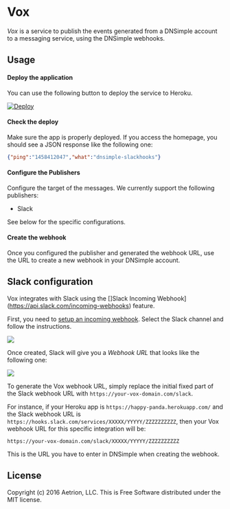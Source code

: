 # Vox

_Vox_ is a service to publish the events generated from a DNSimple account to a messaging service, using the DNSimple webhooks.


## Usage

#### Deploy the application

You can use the following button to deploy the service to Heroku.

[![Deploy](https://www.herokucdn.com/deploy/button.svg)](https://heroku.com/deploy?template=https://github.com/aetrion/dnsimple-vox)

#### Check the deploy

Make sure the app is properly deployed. If you access the homepage, you should see a JSON response like the following one:

```json
{"ping":"1458412047","what":"dnsimple-slackhooks"}
```

#### Configure the Publishers

Configure the target of the messages. We currently support the following publishers:

- Slack

See below for the specific configurations.

#### Create the webhook

Once you configured the publisher and generated the webhook URL, use the URL to create a new webhook in your DNSimple account.


## Slack configuration

Vox integrates with Slack using the []Slack Incoming Webhook](https://api.slack.com/incoming-webhooks) feature.

First, you need to [setup an incoming webhook](https://my.slack.com/services/new/incoming-webhook/). Select the Slack channel and follow the instructions.

![](http://cl.ly/161a1V3m1n3b/Screen%20Shot%202016-03-19%20at%2019.39.18.png)

Once created, Slack will give you a _Webhook URL_ that looks like the following one:

![](http://cl.ly/1X0a0G2p1H2u/Screen%20Shot%202016-03-19%20at%2019.41.04.png)

To generate the Vox webhook URL, simply replace the initial fixed part of the Slack webhook URL with `https://your-vox-domain.com/slack`.

For instance, if your Heroku app is `https://happy-panda.herokuapp.com/` and the Slack webhook URL is `https://hooks.slack.com/services/XXXXX/YYYYY/ZZZZZZZZZZ`, then your Vox webhook URL for this specific integration will be:

```
https://your-vox-domain.com/slack/XXXXX/YYYYY/ZZZZZZZZZZ
```

This is the URL you have to enter in DNSimple when creating the webhook.


## License

Copyright (c) 2016 Aetrion, LLC. This is Free Software distributed under the MIT license.
